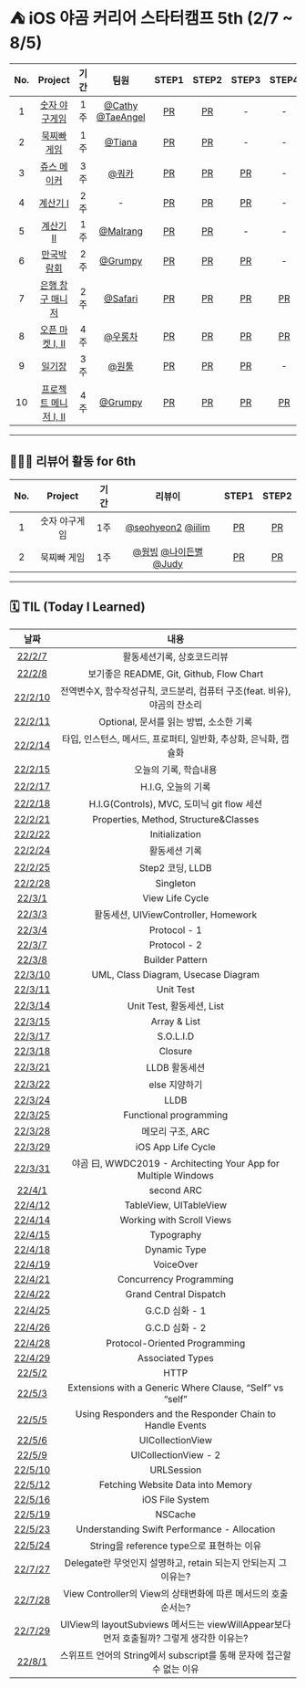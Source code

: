 # ⛺ iOS️ 야곰 커리어 스타터캠프 5th (2/7 ~ 8/5)

|No.|Project|기간|팀원|STEP1|STEP2|STEP3|STEP4|리뷰어|
|:---:|:---:|:---:|:---:|:---:|:---:|:---:|:---:|:---:|
|1|[숫자 야구게임](https://github.com/westeastyear/ios-number-baseball)|1주|[@Cathy](https://github.com/cathy171) [@TaeAngel](https://github.com/Taeangel)|[PR](https://github.com/yagom-academy/ios-number-baseball/pull/82)|[PR](https://github.com/yagom-academy/ios-number-baseball/pull/92)|-|-|[@Yeha](https://github.com/ye-ha)|
|2|[묵찌빠 게임](https://github.com/westeastyear/ios-rock-paper-scissors)|1주|[@Tiana](https://github.com/Kim-TaeHyun-A)|[PR](https://github.com/yagom-academy/ios-rock-paper-scissors/pull/111)|[PR](https://github.com/yagom-academy/ios-rock-paper-scissors/pull/121)|-|-|[@숲재](https://github.com/forestjae)|
|3|[쥬스 메이커](https://github.com/westeastyear/ios-juice-maker)|3주|[@쿼카](https://github.com/Quokkaaa)|[PR](https://github.com/yagom-academy/ios-juice-maker/pull/187)|[PR](https://github.com/yagom-academy/ios-juice-maker/pull/199)|[PR](https://github.com/yagom-academy/ios-juice-maker/pull/212)|-|[@개굴](https://github.com/yoo-kie)|
|4|[계산기 I](https://github.com/westeastyear/ios-calculator-app/tree/STEP3)|2주|-|[PR](https://github.com/yagom-academy/ios-calculator-app/pull/175)|[PR](https://github.com/yagom-academy/ios-calculator-app/pull/195)|[PR](https://github.com/yagom-academy/ios-calculator-app/pull/211)|-|[@도미닉](https://github.com/AppleCEO)|
|5|[계산기 II](https://github.com/westeastyear/ios-calculator-app-team)|1주|[@Malrang](https://github.com/malrang-malrang)|[PR](https://github.com/yagom-academy/ios-calculator-app/pull/220)|[PR](https://github.com/yagom-academy/ios-calculator-app/pull/229)|-|-|[@도미닉](https://github.com/AppleCEO)|
|6|[만국박람회](https://github.com/westeastyear/ios-exposition-universelle)|2주|[@Grumpy](https://github.com/grumpy-sw)|[PR](https://github.com/yagom-academy/ios-exposition-universelle/pull/139)|[PR](https://github.com/yagom-academy/ios-exposition-universelle/pull/151)|[PR](https://github.com/yagom-academy/ios-exposition-universelle/pull/163)|-|[@Steven](https://github.com/stevenkim18)|
|7|[은행 창구 매니저](https://github.com/westeastyear/ios-bank-manager)|2주|[@Safari](https://github.com/saafaaari)|[PR](https://github.com/yagom-academy/ios-bank-manager/pull/148)|[PR](https://github.com/yagom-academy/ios-bank-manager/pull/157)|[PR](https://github.com/yagom-academy/ios-bank-manager/pull/165)|[PR](https://github.com/yagom-academy/ios-bank-manager/pull/176)|[@린생](https://github.com/jungseungyeo)|
|8|[오픈 마켓 I, II](https://github.com/westeastyear/ios-open-market)|4주|[@우롱차](https://github.com/dnwhd0112)|[PR](https://github.com/yagom-academy/ios-open-market/pull/140)|[PR](https://github.com/yagom-academy/ios-open-market/pull/148)|[PR](https://github.com/yagom-academy/ios-open-market/pull/162)|[PR](https://github.com/yagom-academy/ios-open-market/pull/171)|[@또치](https://github.com/TTOzzi)|
|9|[일기장](https://github.com/westeastyear/ios-diary)|3주|[@원툴](https://github.com/kimt4580)|[PR](https://github.com/yagom-academy/ios-diary/pull/10)|[PR](https://github.com/yagom-academy/ios-diary/pull/21)|[PR](https://github.com/yagom-academy/ios-diary/pull/33)|-|[@또치](https://github.com/TTOzzi)|
|10|[프로젝트 메니저 I, II](https://github.com/westeastyear/ios-project-manager)|4주|[@Grumpy](https://github.com/grumpy-sw)|[PR](https://github.com/yagom-academy/ios-project-manager/pull/124)|[PR](https://github.com/yagom-academy/ios-project-manager/pull/139)|[PR](https://github.com/yagom-academy/ios-project-manager/pull/160)|[PR](https://github.com/yagom-academy/ios-project-manager/pull/166)|[@라자냐](https://github.com/wonhee009)|
---

## 🧑🏻‍🏫 리뷰어 활동 for 6th
|No.|Project|기간|리뷰이|STEP1|STEP2|
|:---:|:---:|:---:|:---:|:---:|:---:|
|1|숫자 야구게임|1주|[@seohyeon2](https://github.com/seohyeon2) [@iilim](https://github.com/iilim)|[PR](https://github.com/yagom-academy/ios-number-baseball/pull/101)|[PR](https://github.com/yagom-academy/ios-number-baseball/pull/110)|
|2|묵찌빠 게임|1주|[@웡빙](https://github.com/wongbingg) [@나이든별](https://github.com/radiantchoi) [@Judy](https://github.com/Judy-999)|[PR](https://github.com/yagom-academy/ios-rock-paper-scissors/pull/130)|[PR](https://github.com/yagom-academy/ios-rock-paper-scissors/pull/140)|
---

## 🗓 TIL (Today I Learned)
|날짜|내용|
|:---:|:---:|
|[22/2/7](https://github.com/westeastyear/iOS_yagom_careerStater_camp/blob/main/TIL/22:2:7_TIL.md)|활동세션기록, 상호코드리뷰|
|[22/2/8](https://github.com/westeastyear/iOS_yagom_careerStater_camp/blob/main/TIL/22:2:8_TIL.md)|보기좋은 README, Git, Github, Flow Chart|
|[22/2/10](https://github.com/westeastyear/iOS_yagom_careerStater_camp/blob/main/TIL/22:2:10_TIL.md)|전역변수X, 함수작성규칙, 코드분리, 컴퓨터 구조(feat. 비유), 야곰의 잔소리|
|[22/2/11](https://github.com/westeastyear/iOS_yagom_careerStater_camp/blob/main/TIL/22:2:11_TIL.md)|Optional, 문서를 읽는 방법, 소소한 기록|
|[22/2/14](https://github.com/westeastyear/iOS_yagom_careerStater_camp/blob/main/TIL/22:2:14_TIL.md)|타입, 인스턴스, 메서드, 프로퍼티, 일반화, 추상화, 은닉화, 캡슐화|
|[22/2/15](https://github.com/westeastyear/iOS_yagom_careerStater_camp/blob/main/TIL/22:2:15_TIL.md)|오늘의 기록, 학습내용|
|[22/2/17](https://github.com/westeastyear/iOS_yagom_careerStater_camp/blob/main/TIL/22:2:17_TIL.md)|H.I.G, 오늘의 기록|
|[22/2/18](https://github.com/westeastyear/iOS_yagom_careerStater_camp/blob/main/TIL/22:2:18_TIL.md)|H.I.G(Controls), MVC, 도미닉 git flow 세션|
|[22/2/21](https://github.com/westeastyear/iOS_yagom_careerStater_camp/blob/main/TIL/22:2:21_TIL.md)|Properties, Method, Structure&Classes|
|[22/2/22](https://github.com/westeastyear/iOS_yagom_careerStater_camp/blob/main/TIL/22:2:22_TIL.md)|Initialization|
|[22/2/24](https://github.com/westeastyear/iOS_yagom_careerStater_camp/blob/main/TIL/22:2:24_TIL.md)|활동세션 기록|
|[22/2/25](https://github.com/westeastyear/iOS_yagom_careerStater_camp/blob/main/TIL/22:2:25_TIL.md)|Step2 코딩, LLDB|
|[22/2/28](https://github.com/westeastyear/iOS_yagom_careerStater_camp/blob/main/TIL/22:2:28_TIL.md)|Singleton|
|[22/3/1](https://github.com/westeastyear/iOS_yagom_careerStater_camp/blob/main/TIL/22:3:1_TIL.md)|View Life Cycle|
|[22/3/3](https://github.com/westeastyear/iOS_yagom_careerStater_camp/blob/main/TIL/22:3:3_TIL.md)|활동세션, UIViewController, Homework|
|[22/3/4](https://github.com/westeastyear/iOS_yagom_careerStater_camp/blob/main/TIL/22:3:4_TIL.md)|Protocol - 1|
|[22/3/7](https://github.com/westeastyear/iOS_yagom_careerStater_camp/blob/main/TIL/22:3:7_TIL.md)|Protocol - 2|
|[22/3/8](https://github.com/westeastyear/iOS_yagom_careerStater_camp/blob/main/TIL/22:3:8_TIL.md)|Builder Pattern|
|[22/3/10](https://github.com/westeastyear/iOS_yagom_careerStater_camp/blob/main/TIL/22:3:10_TIL.md)|UML, Class Diagram, Usecase Diagram|
|[22/3/11](https://github.com/westeastyear/iOS_yagom_careerStater_camp/blob/main/TIL/22:3:11_TIL.md)|Unit Test|
|[22/3/14](https://github.com/westeastyear/iOS_yagom_careerStater_camp/blob/main/TIL/22:3:14_TIL.md)|Unit Test, 활동세션, List|
|[22/3/15](https://github.com/westeastyear/iOS_yagom_careerStater_camp/blob/main/TIL/22:3:15_TIL.md)|Array & List|
|[22/3/17](https://github.com/westeastyear/iOS_yagom_careerStater_camp/blob/main/TIL/22:3:17_TIL.md)|S.O.L.I.D|
|[22/3/18](https://github.com/westeastyear/iOS_yagom_careerStater_camp/blob/main/TIL/22:3:18_TIL.md)|Closure|
|[22/3/21](https://github.com/westeastyear/iOS_yagom_careerStater_camp/blob/main/TIL/22:3:21_TIL.md)|LLDB 활동세션|
|[22/3/22](https://github.com/westeastyear/iOS_yagom_careerStater_camp/blob/main/TIL/22:3:22_TIL.md)|else 지양하기|
|[22/3/24](https://github.com/westeastyear/iOS_yagom_careerStater_camp/blob/main/TIL/22:3:24_TIL.md)|LLDB|
|[22/3/25](https://github.com/westeastyear/iOS_yagom_careerStater_camp/blob/main/TIL/22:3:25_TIL.md)|Functional programming|
|[22/3/28](https://github.com/westeastyear/iOS_yagom_careerStater_camp/blob/main/TIL/22:3:28_TIL.md)|메모리 구조, ARC|
|[22/3/29](https://github.com/westeastyear/iOS_yagom_careerStater_camp/blob/main/TIL/22:3:29_TIL.md)|iOS App Life Cycle|
|[22/3/31](https://github.com/westeastyear/iOS_yagom_careerStater_camp/blob/main/TIL/22:3:31_TIL.md)|야곰 曰, WWDC2019 - Architecting Your App for Multiple Windows|
|[22/4/1](https://github.com/westeastyear/iOS_yagom_careerStater_camp/blob/main/TIL/22:4:1_TIL.md)|second ARC|
|[22/4/12](https://github.com/westeastyear/iOS_yagom_careerStater_camp/blob/main/TIL/22:4:12_TIL.md)|TableView, UITableView|
|[22/4/14](https://github.com/westeastyear/iOS_yagom_careerStater_camp/blob/main/TIL/22:4:14_TIL.md)|Working with Scroll Views|
|[22/4/15](https://github.com/westeastyear/iOS_yagom_careerStater_camp/blob/main/TIL/22:4:15_TIL.md)|Typography|
|[22/4/18](https://github.com/westeastyear/iOS_yagom_careerStater_camp/blob/main/TIL/22:4:18_TIL.md)|Dynamic Type|
|[22/4/19](https://github.com/westeastyear/iOS_yagom_careerStater_camp/blob/main/TIL/22:4:19_TIL.md)|VoiceOver|
|[22/4/21](https://github.com/westeastyear/iOS_yagom_careerStater_camp/blob/main/TIL/22:4:21_TIL.md)|Concurrency Programming|
|[22/4/22](https://github.com/westeastyear/iOS_yagom_careerStater_camp/blob/main/TIL/22:4:22_TIL.md)|Grand Central Dispatch|
|[22/4/25](https://github.com/westeastyear/iOS_yagom_careerStater_camp/blob/main/TIL/22:4:25_TIL.md)|G.C.D 심화 - 1|
|[22/4/26](https://github.com/westeastyear/iOS_yagom_careerStater_camp/blob/main/TIL/22:4:26_TIL.md)|G.C.D 심화 - 2|
|[22/4/28](https://github.com/westeastyear/iOS_yagom_careerStater_camp/blob/main/TIL/22:4:28_TIL.md)|Protocol-Oriented Programming|
|[22/4/29](https://github.com/westeastyear/iOS_yagom_careerStater_camp/blob/main/TIL/22:4:29_TIL.md)|Associated Types|
|[22/5/2](https://github.com/westeastyear/iOS_yagom_careerStater_camp/blob/main/TIL/22:5:2_TIL.md)|HTTP|
|[22/5/3](https://github.com/westeastyear/iOS_yagom_careerStater_camp/blob/main/TIL/22:5:3_TIL.md)|Extensions with a Generic Where Clause, “Self” vs “self”|
|[22/5/5](https://github.com/westeastyear/iOS_yagom_careerStater_camp/blob/main/TIL/22:5:5_TIL.md)|Using Responders and the Responder Chain to Handle Events|
|[22/5/6](https://github.com/westeastyear/iOS_yagom_careerStater_camp/blob/main/TIL/22:5:6_TIL.md)|UICollectionView|
|[22/5/9](https://github.com/westeastyear/iOS_yagom_careerStater_camp/blob/main/TIL/22:5:9_TIL.md)|UICollectionView - 2|
|[22/5/10](https://github.com/westeastyear/iOS_yagom_careerStater_camp/blob/main/TIL/22:5:10_TIL.md)|URLSession|
|[22/5/12](https://github.com/westeastyear/iOS_yagom_careerStater_camp/blob/main/TIL/22:5:12_TIL.md)|Fetching Website Data into Memory|
|[22/5/16](https://github.com/westeastyear/iOS_yagom_careerStater_camp/blob/main/TIL/22:5:16_TIL.md)|iOS File System|
|[22/5/19](https://github.com/westeastyear/iOS_yagom_careerStater_camp/blob/main/TIL/22:5:19_TIL.md)|NSCache|
|[22/5/23](https://github.com/westeastyear/iOS_yagom_careerStater_camp/blob/main/TIL/22:5:23_TIL.md)|Understanding Swift Performance - Allocation|
|[22/5/24](https://github.com/westeastyear/iOS_yagom_careerStater_camp/blob/main/TIL/22:5:24_TIL.md)|String을 reference type으로 표현하는 이유|
|[22/7/27](https://github.com/westeastyear/iOS_yagom_careerStater_camp/blob/main/TIL/22:7:27_TIL.md)|Delegate란 무엇인지 설명하고, retain 되는지 안되는지 그 이유는?|
|[22/7/28](https://github.com/westeastyear/iOS_yagom_careerStater_camp/blob/main/TIL/22:7:28_TIL.md)|View Controller의 View의 상태변화에 따른 메서드의 호출순서는?|
|[22/7/29](https://github.com/westeastyear/iOS_yagom_careerStater_camp/blob/main/TIL/22:7:29_TIL.md)|UIView의 layoutSubviews 메서드는 viewWillAppear보다 먼저 호출될까? 그렇게 생각한 이유는?|
|[22/8/1](https://github.com/westeastyear/iOS_yagom_careerStater_camp/blob/main/TIL/22:8:1_TIL.md)|스위프트 언어의 String에서 subscript를 통해 문자에 접근할 수 없는 이유|
